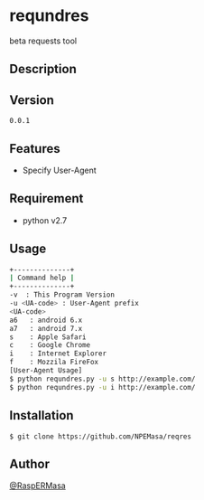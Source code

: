# requndres

beta requests tool 

## Description



## Version

`0.0.1`

## Features

- Specify User-Agent 

## Requirement

- python v2.7

## Usage

```sh
+--------------+
| Command help |
+--------------+
-v  : This Program Version
-u <UA-code> : User-Agent prefix
<UA-code>
a6   : android 6.x
a7   : android 7.x
s    : Apple Safari
c    : Google Chrome
i    : Internet Explorer
f    : Mozzila FireFox
[User-Agent Usage]
$ python requndres.py -u s http://example.com/
$ python requndres.py -u i http://example.com/
```

## Installation

    $ git clone https://github.com/NPEMasa/reqres

## Author

[@RaspERMasa](https://twitter.com/RaspERMasa)

